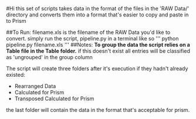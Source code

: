 #Hi
this set of scripts takes data in the format of the files in the
'RAW Data/' directory and converts them into a format that's easier to
copy and paste in to Prism

##To Run:
filename.xls is the filename of the RAW Data you'd like to convert.
simply run the script, pipeline.py in a terminal like so
'''
python pipeline.py filename.xls
'''
##Notes:
**To group the data the script relies on a Table file in the Table folder.**
if this doesn't exist all entries will be classified as 'ungrouped' in the
 group column

The script will create three folders after it's
execution if they hadn't already existed:
- Rearranged Data
- Calculated for Prism
- Transposed Calculated for Prism

the last folder will contain the data in the format that's acceptable for prism.
